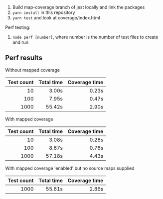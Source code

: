 1. Build map-coverage branch of jest locally and link the packages 
1. `yarn install` in this repository
1. `yarn test` and look at coverage/index.html

Perf testing:
1. `node perf [number]`, where number is the number of test files to create and run

## Perf results
Without mapped coverage

| Test count | Total time | Coverage time
| ---: | ---:| ---:
| 10 | 3.00s | 0.23s
| 100 | 7.95s | 0.47s
| 1000 | 55.42s | 2.90s

With mapped coverage

| Test count | Total time | Coverage time
| ---: | ---:| ---:
| 10 | 3.08s | 0.28s
| 100 | 8.67s | 0.76s
| 1000 | 57.18s | 4.43s

With mapped coverage 'enabled' but no source maps supplied

| Test count | Total time | Coverage time
| ---: | ---:| ---:
| 1000 | 55.61s | 2.86s

